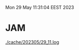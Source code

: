 Mon 29 May 11:31:04 EEST 2023
# JAM
<a href='./cache/202305/29_11.log'>./cache/202305/29_11.log</a>

